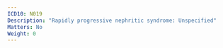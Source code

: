 ```yaml
---
ICD10: N019
Description: "Rapidly progressive nephritic syndrome: Unspecified"
Matters: No
Weight: 0
---
```



